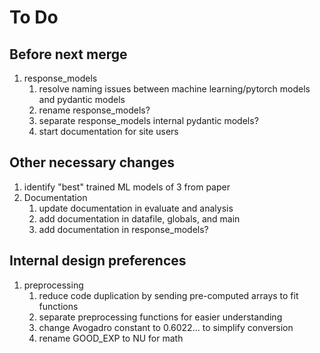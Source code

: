 # To Do

## Before next merge
1. response_models
    1. resolve naming issues between machine learning/pytorch models and pydantic models
    1. rename response_models?
    1. separate response_models internal pydantic models?
    1. start documentation for site users

## Other necessary changes
1. identify "best" trained ML models of 3 from paper
1. Documentation
    1. update documentation in evaluate and analysis
    1. add documentation in datafile, globals, and main
    1. add documentation in response_models?

## Internal design preferences
1. preprocessing
    1. reduce code duplication by sending pre-computed arrays to fit functions
    1. separate preprocessing functions for easier understanding
    1. change Avogadro constant to 0.6022... to simplify conversion
    1. rename GOOD_EXP to NU for math